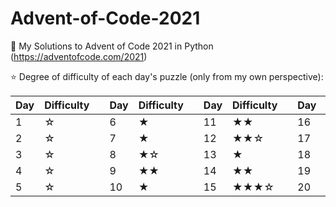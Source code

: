 # Advent-of-Code-2021
🎄 My Solutions to Advent of Code 2021 in Python (https://adventofcode.com/2021)





⭐ Degree of difficulty of each day's puzzle (only from my own perspective):

| Day| Difficulty  | | Day| Difficulty  | | Day| Difficulty  | | Day| Difficulty  | | Day| Difficulty  | 
|----|-------------| -|----|-------------|-|----|-------------|-|----|-------------|-|----|-------------|
|1| ☆| |6| ★||11| ★★||16| ★★★★☆||21|?|
|2| ☆| |7| ★||12| ★★☆||17| ★★☆||22|?|
|3| ☆| |8| ★☆||13| ★||18| ★★★||23|?|
|4| ☆| |9| ★★||14| ★★||19|★★★★★||24|?|
|5| ☆| |10| ★||15| ★★★☆||20|? ||25|?|















